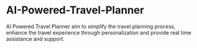 # AI-Powered-Travel-Planner
AI Powered Travel Planner aim to simplify the travel planning process, enhance the travel experience through personalization and provide real time assistance and  support.
